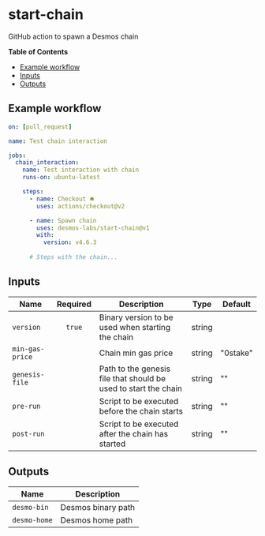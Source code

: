 # start-chain
GitHub action to spawn a Desmos chain


**Table of Contents**

* [Example workflow](#example-workflow)
* [Inputs](#inputs)
* [Outputs](#outputs)

## Example workflow

```yaml
on: [pull_request]

name: Test chain interaction

jobs:
  chain_interaction:
    name: Test interaction with chain
    runs-on: ubuntu-latest

    steps:
      - name: Checkout 🛎️
        uses: actions/checkout@v2

      - name: Spawn chain
        uses: desmos-labs/start-chain@v1
        with:
          version: v4.6.3
      
      # Steps with the chain...
```

## Inputs

| Name            | Required | Description                                                     | Type   | Default  |
|-----------------|:--------:|-----------------------------------------------------------------|--------|----------|
| `version`       |  `true`  | Binary version to be used when starting the chain               | string |          |
| `min-gas-price` |          | Chain min gas price                                             | string | "0stake" |
| `genesis-file`  |          | Path to the genesis file that should be used to start the chain | string | ""       |
| `pre-run`       |          | Script to be executed before the chain starts                   | string | ""       |
| `post-run`      |          | Script to be executed after the chain has started               | string | ""       |


## Outputs

| Name         | Description        |
|--------------|--------------------|
| `desmo-bin`  | Desmos binary path |
| `desmo-home` | Desmos home path   |
